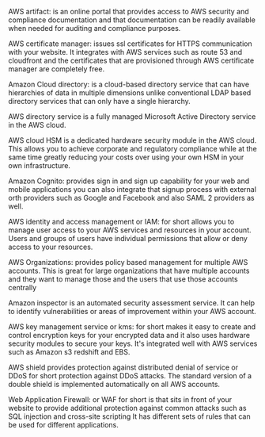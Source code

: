 AWS artifact: is an online portal that provides access to AWS security and compliance
documentation and that documentation can be readily available when needed for
auditing and compliance purposes. 

AWS certificate manager: issues ssl certificates for HTTPS communication with your website. 
It integrates with AWS services such as route 53 and cloudfront and the certificates 
that are provisioned through AWS certificate manager are completely free.

Amazon Cloud directory: is a cloud-based directory service that can have hierarchies of
data in multiple dimensions unlike conventional LDAP based directory services 
that can only have a single hierarchy. 

AWS directory service is a fully managed Microsoft Active Directory service in the AWS cloud.

AWS cloud HSM is a dedicated hardware security module in the AWS cloud. This allows you to
achieve corporate and regulatory compliance while at the same time greatly reducing your costs 
over using your own HSM in your own infrastructure.

Amazon Cognito: provides sign in and sign up capability for your web and mobile
applications you can also integrate that signup process with external orth
providers such as Google and Facebook and also SAML 2 providers as well.

AWS identity and access management or IAM: for short allows you to manage user access 
to your AWS services and resources in your account. Users and groups of users have
individual permissions that allow or deny access to your resources.

AWS Organizations: provides policy based management for multiple AWS accounts.
This is great for large organizations that have multiple accounts and they
want to manage those and the users that use those accounts centrally 

Amazon inspector is an automated security assessment service. It can help to
identify vulnerabilities or areas of improvement within your AWS account.

AWS key management service or kms: for short makes it easy to create and control
encryption keys for your encrypted data and it also uses hardware security
modules to secure your keys. It's integrated well with AWS services such
as Amazon s3 redshift and EBS. 

AWS shield provides protection against distributed denial of service or DDoS for short 
protection against DDoS attacks. The standard version of a double shield is implemented 
automatically on all AWS accounts.

Web Application Firewall: or WAF for short is that sits in front of your website 
to provide additional protection against common attacks such as SQL injection and cross-site scripting 
It has different sets of rules that can be used for different applications.
